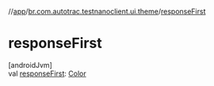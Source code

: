 //[app](../../index.md)/[br.com.autotrac.testnanoclient.ui.theme](index.md)/[responseFirst](response-first.md)

# responseFirst

[androidJvm]\
val [responseFirst](response-first.md): [Color](https://developer.android.com/reference/kotlin/androidx/compose/ui/graphics/Color.html)
